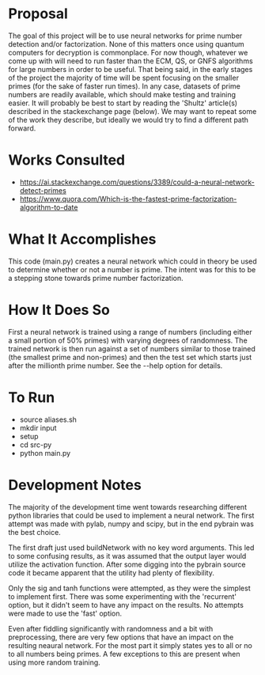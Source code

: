 # Proposal
The goal of this project will be to use neural networks for prime number detection and/or factorization.
None of this matters once using quantum computers for decryption is commonplace. For now though,
whatever we come up with will need to run faster than the ECM, QS, or GNFS algorithms for large numbers
in order to be useful. That being said, in the early stages of the project the majority of time will be spent
focusing on the smaller primes (for the sake of faster run times). In any case, datasets of prime numbers
are readily available, which should make testing and training easier. It will probably be best to start by
reading the 'Shultz' article(s) described in the stackexchange page (below). We may want to repeat some of
the work they describe, but ideally we would try to find a different path forward.

# Works Consulted
- https://ai.stackexchange.com/questions/3389/could-a-neural-network-detect-primes
- https://www.quora.com/Which-is-the-fastest-prime-factorization-algorithm-to-date

# What It Accomplishes
This code (main.py) creates a neural network which could in theory be used to determine whether or not a number
is prime. The intent was for this to be a stepping stone towards prime number factorization.

# How It Does So
First a neural network is trained using a range of numbers (including either a small portion of 50% primes)
with varying degrees of randomness. The trained network is then run against a set of numbers similar to those
trained (the smallest prime and non-primes) and then the test set which starts just after the millionth prime
number. See the --help option for details.

# To Run
* source aliases.sh
* mkdir input
* setup
* cd src-py
* python main.py

# Development Notes
The majority of the development time went towards researching different python libraries that could be used
to implement a neural network. The first attempt was made with pylab, numpy and scipy, but in the end pybrain
was the best choice.

The first draft just used buildNetwork with no key word arguments. This led to some confusing results, as it
was assumed that the output layer would utilize the activation function. After some digging into the pybrain
source code it became apparent that the utility had plenty of flexibility.

Only the sig and tanh functions were attempted, as they were the simplest to implement first. There was some
experimenting with the 'recurrent' option, but it didn't seem to have any impact on the results. No attempts
were made to use the 'fast' option.

Even after fiddling significantly with randomness and a bit with preprocessing, there are very few options
that have an impact on the resulting neaural network. For the most part it simply states yes to all or no
to all numbers being primes. A few exceptions to this are present when using more random training.